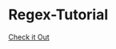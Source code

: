 # Regex-Tutorial

[Check it Out](https://gist.github.com/asbaxter/c73f1e1bdd7654fc6e3c8f526b75fb17)

